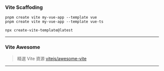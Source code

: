 
### Vite Scaffoding

```
pnpm create vite my-vue-app --template vue
pnpm create vite my-vue-app --template vue-ts
```

```
npx create-vite-template@latest
```
---
### Vite Awesome

> 精選 Vite 資源  [vitejs/awesome-vite](https://github.com/vitejs/awesome-vite#templates)

---
